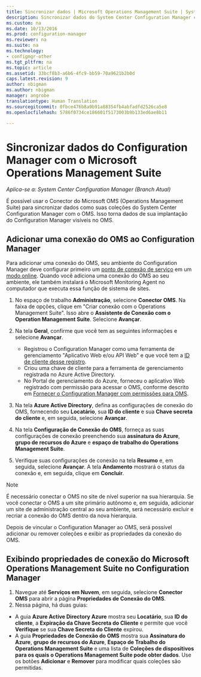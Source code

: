 ```yaml
---
title: Sincronizar dados | Microsoft Operations Management Suite | System Center Configuration Manager
description: Sincronizar dados do System Center Configuration Manager com o Microsoft Operations Management Suite.
ms.custom: na
ms.date: 10/13/2016
ms.prod: configuration-manager
ms.reviewer: na
ms.suite: na
ms.technology:
- configmgr-other
ms.tgt_pltfrm: na
ms.topic: article
ms.assetid: 33bcf8b3-a6b6-4fc9-bb59-70a9621b2b0d
caps.latest.revision: 9
author: nbigman
ms.author: nbigman
manager: angrobe
translationtype: Human Translation
ms.sourcegitcommit: 0fbce476b8a9b91a88354fb4abfadfd2526ca5e8
ms.openlocfilehash: 5786f0734ce186601f5173003b9b133ed6ae8b11

---
```

# <a name="sync-data-from-configuration-manager-to-the-microsoft-operations-management-suite"></a>Sincronizar dados do Configuration Manager com o Microsoft Operations Management Suite

*Aplica-se a: System Center Configuration Manager (Branch Atual)*

É possível usar o Conector do Microsoft OMS (Operations Management Suite) para sincronizar dados como suas coleções do System Center Configuration Manager com o OMS. Isso torna dados de sua implantação do Configuration Manager visíveis no OMS.

## <a name="add-an-oms-connection-to-configuration-manager"></a>Adicionar uma conexão do OMS ao Configuration Manager

Para adicionar uma conexão do OMS, seu ambiente do Configuration Manager deve configurar primeiro um [ponto de conexão de serviço](../../../core/servers/deploy/configure/about-the-service-connection-point.md) em um [modo online](https://azure.microsoft.com/en-us/documentation/articles/resource-group-create-service-principal-portal/). Quando você adiciona uma conexão do OMS ao seu ambiente, ele também instalará o Microsoft Monitoring Agent no computador que executa essa função de sistema de sites.
1.  No espaço de trabalho **Administração**, selecione **Conector OMS**. Na faixa de opções, clique em "Criar conexão com o Operations Management Suite". Isso abre o **Assistente de Conexão com o Operation Management Suite**. Selecione **Avançar**.
2.  Na tela **Geral**, confirme que você tem as seguintes informações e selecione **Avançar**.

    * Registrou o Configuration Manager como uma ferramenta de gerenciamento "Aplicativo Web e/ou API Web" e que você tem a [ID de cliente desse registro](https://azure.microsoft.com/documentation/articles/active-directory-integrating-applications/).
    * Criou uma chave de cliente para a ferramenta de gerenciamento registrada no Azure Active Directory.
    * No Portal de gerenciamento do Azure, forneceu o aplicativo Web registrado com permissão para acessar o OMS, conforme descrito em [Fornecer o Configuration Manager com permissões para OMS](https://azure.microsoft.com/en-us/documentation/articles/log-analytics-sccm/#provide-configuration-manager-with-permissions-to-oms).

3.  Na tela **Azure Active Directory**, defina as configurações de conexão do OMS, fornecendo seu **Locatário**, sua **ID do cliente** e sua **Chave secreta do cliente** e, em seguida, selecione **Avançar**.
4.  Na tela **Configuração de Conexão do OMS**, forneça as suas configurações de conexão preenchendo sua **assinatura do Azure**, **grupo de recursos do Azure** e **espaço de trabalho do Operations Management Suite**.
5.  Verifique suas configurações de conexão na tela **Resumo** e, em seguida, selecione **Avançar**. A tela **Andamento** mostrará o status da conexão e, em seguida, clique em **Concluir**.

> [!NOTE]
> É necessário conectar o OMS no site de nível superior na sua hierarquia. Se você conectar o OMS a um site primário autônomo e, em seguida, adicionar um site de administração central ao seu ambiente, será necessário excluir e recriar a conexão do OMS dentro da nova hierarquia.

Depois de vincular o Configuration Manager ao OMS, será possível adicionar ou remover coleções e exibir as propriedades da conexão do OMS.

## <a name="viewing-microsoft-operations-management-suite-connection-properties-in-configuration-manager"></a>Exibindo propriedades de conexão do Microsoft Operations Management Suite no Configuration Manager

1.  Navegue até **Serviços em Nuvem**, em seguida, selecione **Conector OMS** para abrir a página **Propriedades de Conexão do OMS**.
2.  Nessa página, há duas guias:
  * A guia **Azure Active Directory Azure** mostra seu **Locatário**, sua **ID do cliente**, a **Expiração da Chave Secreta do Cliente** e permite que você **Verifique** se sua **Chave Secreta do Cliente** expirou.
  * A guia **Propriedades de Conexão do OMS** mostra sua **Assinatura do Azure**, **grupo de recursos do Azure**, **Espaço de Trabalho do Operations Management Suite** e uma lista de **Coleções de dispositivos para os quais o Operations Management Suite pode obter dados**. Use os botões **Adicionar** e **Remover** para modificar quais coleções são permitidas.



<!--HONumber=Nov16_HO1-->


